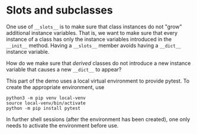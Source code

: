 # Slots and subclasses

One use of `__slots__` is to make sure that class instances do not "grow" additional instance variables.
That is, we want to make sure that every instance of a class has only the instance variables introduced in the `__init__` method.
Having a `__slots__` member avoids having a `__dict__` instance variable.

How do we make sure that *derived* classes do not introduce a new instance variable that causes a new `__dict__` to appear?

This part of the demo uses a local virtual environment to provide pytest.
To create the appropriate environment, use

    python3 -m pip venv local-venv
    source local-venv/bin/activate
    python -m pip install pytest

In further shell sessions (after the environment has been created), one only needs to activate the environment before use.
